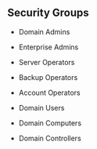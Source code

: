 ## Security Groups
- Domain Admins
- Enterprise Admins
- Server Operators
- Backup Operators
- Account Operators
  
- Domain Users
- Domain Computers
- Domain Controllers
